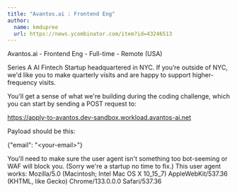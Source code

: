 ```yaml
---
title: "Avantos.ai : Frontend Eng"
author:
  name: kmdupree
  url: https://news.ycombinator.com/item?id=43246513
---
```

Avantos.ai - Frontend Eng - Full-time - Remote (USA)

Series A AI Fintech Startup headquartered in NYC. If you’re outside of NYC, we&#x27;d like you to make quarterly visits and are happy to support higher-frequency visits.

You&#x27;ll get a sense of what we&#x27;re building during the coding challenge, which you can start by sending a POST request to:

<a href="https:&#x2F;&#x2F;apply-to-avantos.dev-sandbox.workload.avantos-ai.net" rel="nofollow">https:&#x2F;&#x2F;apply-to-avantos.dev-sandbox.workload.avantos-ai.net</a>

Payload should be this:

{&quot;email&quot;: &quot;&lt;your-email&gt;&quot;}

You&#x27;ll need to make sure the user agent isn&#x27;t something too bot-seeming or WAF will block you. (Sorry we&#x27;re a startup no time to fix.) This user agent works: Mozilla&#x2F;5.0 (Macintosh; Intel Mac OS X 10_15_7) AppleWebKit&#x2F;537.36 (KHTML, like Gecko) Chrome&#x2F;133.0.0.0 Safari&#x2F;537.36
<JobApplication />
